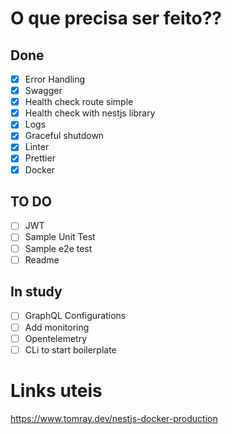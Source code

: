 # O que precisa ser feito??

## Done
- [X] Error Handling
- [X] Swagger
- [X] Health check route simple
- [X] Health check with nestjs library
- [X] Logs
- [X] Graceful shutdown 
- [X] Linter
- [X] Prettier
- [X] Docker

## TO DO
- [ ] JWT
- [ ] Sample Unit Test
- [ ] Sample e2e test
- [ ] Readme

## In study
- [ ] GraphQL Configurations
- [ ] Add monitoring
- [ ] Opentelemetry
- [ ] CLi to start boilerplate

# Links uteis

https://www.tomray.dev/nestjs-docker-production
